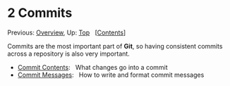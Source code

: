# 2 Commits #

Previous: [Overview](./overview.md),
 Up: [Top](./index.md)
 &nbsp; \[[Contents](./index.md)\]

Commits are the most important part of **Git**, so having consistent commits
 across a repository is also very important.

* [Commit Contents](./commits/contents.md): &nbsp; What changes go into a commit
* [Commit Messages](./commits/messages.md): &nbsp; How to write and format commit
                                             messages
